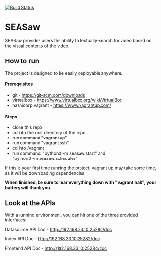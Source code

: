 [![Build Status](https://travis-ci.org/samuelsmithhk/SEASaw.svg?branch=master)](https://travis-ci.org/samuelsmithhk/SEASaw)

# SEASaw
SEASaw provides users the ability to textually-search for video based on the visual contents of the video.
## How to run
The project is designed to be easily deployable anywhere.
#### Prerequisites

- git - https://git-scm.com/downloads
- virtualbox - https://www.virtualbox.org/wiki/VirtualBox
- hashicorp vagrant - https://www.vagrantup.com/
#### Steps

- clone this repo
- cd into the root directory of the repo
- run command "vagrant up"
- run command "vagrant ssh"
- cd into /vagrant
- run command: 
"python3 -m seasaw.start" and  
	"python3 -m seasaw.scheduler"

If this is your first time running the project, vagrant up may take some time, as it will be downloading dependencies

**When finished, be sure to tear everything down with "vagrant halt", your battery will thank you.**

## Look at the APIs

With a running environment, you can hit one of the three provided interfaces:

Datasource API Doc - http://192.168.33.10:25280/doc

Index API Doc - http://192.168.33.10:25282/doc

Frontend API Doc - http://192.168.33.10:25284/doc
